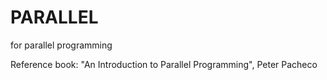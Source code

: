 # PARALLEL

for parallel programming

Reference book: "An Introduction to Parallel Programming", Peter Pacheco
